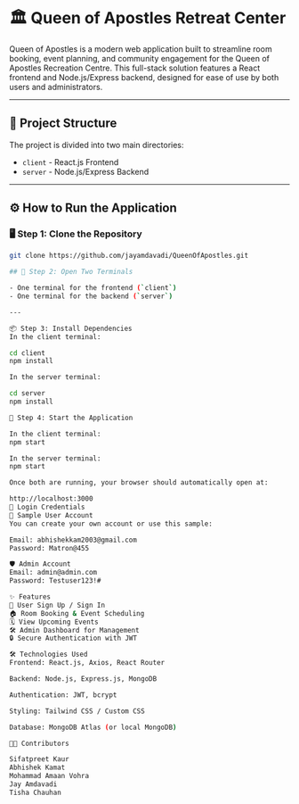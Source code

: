 # 🏛️ Queen of Apostles Retreat Center

Queen of Apostles is a modern web application built to streamline room booking, event planning, and community engagement for the Queen of Apostles Recreation Centre. This full-stack solution features a React frontend and Node.js/Express backend, designed for ease of use by both users and administrators.

---

## 📁 Project Structure

The project is divided into two main directories:

- `client` - React.js Frontend  
- `server` - Node.js/Express Backend

---

## ⚙️ How to Run the Application

### 🖥️ Step 1: Clone the Repository

```bash
git clone https://github.com/jayamdavadi/QueenOfApostles.git

## 🧭 Step 2: Open Two Terminals

- One terminal for the frontend (`client`)
- One terminal for the backend (`server`)

---

📦 Step 3: Install Dependencies
In the client terminal:

cd client
npm install

In the server terminal:

cd server
npm install

🚀 Step 4: Start the Application

In the client terminal:
npm start

In the server terminal:
npm start

Once both are running, your browser should automatically open at:

http://localhost:3000
🔐 Login Credentials
👥 Sample User Account
You can create your own account or use this sample:

Email: abhishekkam2003@gmail.com
Password: Matron@455

🛡️ Admin Account
Email: admin@admin.com
Password: Testuser123!#

✨ Features
🔐 User Sign Up / Sign In
🏠 Room Booking & Event Scheduling
🗓️ View Upcoming Events
🛠️ Admin Dashboard for Management
🔒 Secure Authentication with JWT

🛠️ Technologies Used
Frontend: React.js, Axios, React Router

Backend: Node.js, Express.js, MongoDB

Authentication: JWT, bcrypt

Styling: Tailwind CSS / Custom CSS

Database: MongoDB Atlas (or local MongoDB)

👨‍💻 Contributors

Sifatpreet Kaur
Abhishek Kamat
Mohammad Amaan Vohra
Jay Amdavadi
Tisha Chauhan

